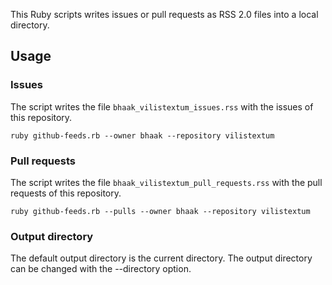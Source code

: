This Ruby scripts writes issues or pull requests as RSS 2.0 files into a local directory.

## Usage

### Issues

The script writes the file `bhaak_vilistextum_issues.rss` with the issues of this repository.

```shell
ruby github-feeds.rb --owner bhaak --repository vilistextum
```

### Pull requests

The script writes the file `bhaak_vilistextum_pull_requests.rss` with the pull requests of this repository.

```shell
ruby github-feeds.rb --pulls --owner bhaak --repository vilistextum
```

### Output directory

The default output directory is the current directory.
The output directory can be changed with the --directory option.
